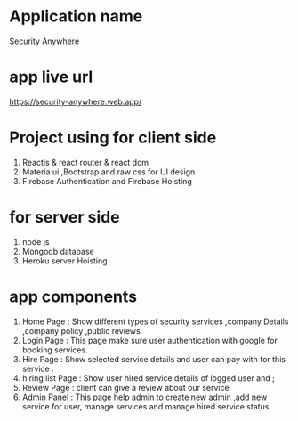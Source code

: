 # Application name 
 Security Anywhere
# app live url
https://security-anywhere.web.app/

# Project using for client side
1. Reactjs & react router & react dom
2. Materia ui ,Bootstrap and raw css for UI design
3. Firebase Authentication and Firebase Hoisting
# for server side
1. node js 
2. Mongodb database
3. Heroku server Hoisting
# app components
1. Home Page : Show different types of security services ,company Details ,company policy ,public reviews 
2. Login Page : This page make sure user authentication with google for booking services.
3. Hire Page : Show selected service details and user can pay with for this service .
4. hiring list Page : Show user hired service details of logged user and ;
5. Review Page : client can give a review about our service
6. Admin Panel : This page help admin to create new admin ,add new service for user, manage services and manage hired service status




